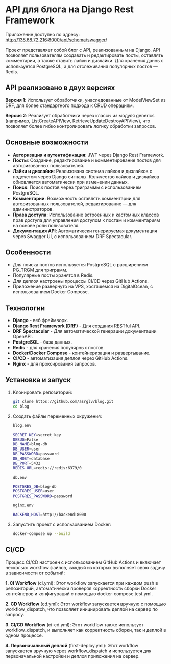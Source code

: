 # API для блога на Django Rest Framework

Приложение доступно по адресу: http://138.68.72.216:8000/api/schema/swagger/

Проект представляет собой блог с API, реализованным на Django. API позволяет пользователям создавать и редактировать посты, оставлять комментарии, а также ставить лайки и дизлайки. Для хранения данных используется PostgreSQL, а для отслеживания популярных постов — Redis.

## API реализовано в двух версиях

**Версия 1**: Использует обработчики, унаследованные от ModelViewSet из DRF, для более стандартного подхода к CRUD операциям.

**Версия 2**: Реализует обработчики через классы из модуля generics (например, ListCreateAPIView, RetrieveUpdateDestroyAPIView), что позволяет более гибко контролировать логику обработки запросов.

## Основные возможности

- **Авторизация и аутентификация**: JWT через Django Rest Framework.
- **Посты**: Создание, редактирование и комментирование постов для авторизованных пользователей.
- **Лайки и дизлайки**: Реализована система лайков и дизлайков с подсчетом через Django сигналы. Количество лайков и дизлайков обновляется автоматически при изменении данных.
- **Поиск**: Поиск постов через триграммы с использованием PostgreSQL.
- **Комментарии**: Возможность оставлять комментарии для авторизованных пользователей, редактирование — для администраторов.
- **Права доступа**: Использование встроенных и кастомных классов прав доступа для управления доступом к постам и комментариям на основе роли пользователя.
- **Документация API**: Автоматически генерируемая документация через Swagger UI, с использованием DRF Spectacular.

## Особенности

- Для поиска постов используется PostgreSQL с расширением PG_TRGM для триграмм.
- Популярные посты хранятся в Redis.
- Для деплоя настроены процессы CI/CD через GitHub Actions.
- Приложение развернуто на VPS, хостящемся на DigitalOcean, с использованием Docker Compose.

## Технологии

- **Django** - веб фреймворк.
- **Django Rest Framework (DRF)** - Для создания RESTful API.
- **DRF Spectacular** - Для автоматической генерации документации OpenAPI.
- **PostgreSQL** - база данных.
- **Redis** - для хранения популярных постов.
- **Docker/Docker Compose** - контейнеризация и развертывание.
- **CI/CD** - автоматизация деплоя через GitHub Actions.
- **Nginx** - для проксирования запросов.

## Установка и запуск

1. Клонировать репозиторий:
    ```bash
    git clone https://github.com/asrglv/blog.git
    cd blog
    ```
2. Создать файлы переменных окружения:
	```bash
	blog.env

	SECRET_KEY=secret_key
	DEBUG=False
	DB_NAME=blog-db
	DB_USER=user
	DB_PASSWORD=password
	DB_HOST=database
	DB_PORT=5432
	REDIS_URL=redis://redis:6379/0
	```
	```bash
	db.env

	POSTGRES_DB=blog-db
	POSTGRES_USER=user
	POSTGRES_PASSWORD=password
	```
	```bash
	nginx.env

	BACKEND_HOST=http://backend:8000
	```
3. Запустить проект с использованием Docker:
    ```bash
    docker-compose up --build
    ```

## CI/CD

Процесс CI/CD настроен с использованием GitHub Actions и включает несколько workflow файлов, каждый из которых выполняет свою задачу в зависимости от событий:

**1. CI Workflow** (ci.yml):
Этот workflow запускается при каждом push в репозиторий, автоматически проверяя корректность сборки Docker контейнеров и конфигураций с помощью docker-compose.test.yml.

**2. CD Workflow** (cd.yml):
Этот workflow запускается вручную с помощью workflow_dispatch, что позволяет инициировать деплой на сервер по запросу.

**3. CI/CD Workflow** (ci-cd.yml):
Этот workflow также использует workflow_dispatch, и выполняет как корректность сборки, так и деплой в одном процессе.

**4. Первоначальный деплой** (first-deploy.yml):
Этот workflow запускается вручную через workflow_dispatch и используется для первоначальной настройки и деплоя приложения на сервер.